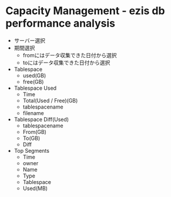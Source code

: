 # Capacity Management - ezis db performance analysis

* サーバー選択
* 期間選択
    * fromにはデータ収集できた日付から選択
    * toにはデータ収集できた日付から選択
* Tablespace
    * used(GB)
    * free(GB)
* Tablespace Used
    * Time
    * Total(Used / Free)(GB)
    * tablespacename
    * filename
* Tablespace Diff(Used)
    * tablespacename
    * From(GB)
    * To(GB)
    * Diff
* Top Segments
    * Time
    * owner
    * Name
    * Type
    * Tablespace
    * Used(MB)

